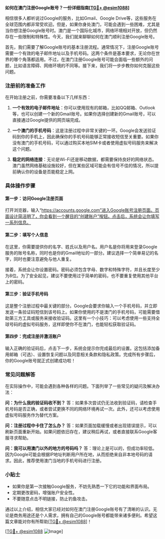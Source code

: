 **如何在澳门注册Google账号？一份详细指南[[TG💪+ @esim1088](https://t.me/s/esim1088)]**

相信很多人都听说过Google的服务，比如Gmail、Google Drive等，这些服务在全球范围内都非常受欢迎。但是，如果你身处澳门，可能会遇到一些困难，尤其是当你想注册Google账号时。澳门是一个国际化城市，网络环境相对开放，但仍然存在一些限制和特殊性。今天，我们就来聊聊如何在澳门顺利注册Google账号。

首先，我们需要了解Google账号的基本注册流程。通常情况下，注册Google账号需要一个有效的电子邮件地址以及手机号码。这两个条件是基本要求，无论你在世界的哪个角落都适用。不过，在澳门注册Google账号可能会面临一些额外的问题，比如语言障碍、网络环境的不同等。接下来，我们将一步步教你如何克服这些问题。

### 注册前的准备工作

在开始注册之前，你需要准备以下几样东西：

1. **一个有效的电子邮件地址**：你可以使用现有的邮箱，比如QQ邮箱、Outlook等，也可以创建一个新的Gmail账号。如果你选择创建新的Gmail账号，可以直接通过Google提供的网页端完成。

2. **一个澳门的手机号码**：这是注册过程中非常关键的一环。Google会发送验证码到你的手机上，因此确保你的手机号码能够正常接收短信至关重要。如果你没有澳门的手机号码，可以通过购买本地SIM卡或者使用虚拟号码服务来解决这个问题。

3. **稳定的网络连接**：无论是Wi-Fi还是移动数据，都需要保持良好的网络状态。澳门虽然网络基础设施较好，但在某些区域可能会有信号不佳的情况，所以提前确认你的设备是否能稳定上网。

### 具体操作步骤

#### 第一步：访问Google注册页面

打开浏览器，输入“https://accounts.google.com”进入Google账号注册页面。页面设计简洁明了，你会看到一个醒目的“创建账户”按钮。点击后，系统会让你填写一系列信息。

#### 第二步：填写个人信息

在这里，你需要提供你的名字、姓氏以及用户名。用户名是你将用来登录Google服务的账号名称，同时也是你的Gmail地址的一部分。建议选择一个简单易记的名字，同时也要注意避免与他人重复。

接着，系统会让你设置密码。密码必须包含字母、数字和特殊字符，并且长度至少为8位。为了安全起见，建议不要使用过于简单的密码，也不要重复使用其他平台上的密码。

#### 第三步：验证手机号码

这是整个注册过程中最关键的部分。Google会要求你输入一个手机号码，并立即发送一条验证码短信到该号码上。如果你使用的不是澳门的手机号码，可能需要借助第三方工具或服务来接收验证码。这里有一个小技巧：可以考虑使用一些支持全球号码的虚拟号码服务，这样即使你不在澳门，也能轻松获取验证码。

#### 第四步：完成注册并激活账户

输入正确的验证码后，点击下一步，系统会提示你完成最后的设置。这包括添加备用邮箱（可选）、设置恢复问题以及同意相关条款和隐私政策。完成所有步骤后，你的Google账号就正式创建成功啦！

### 常见问题解答

在实际操作中，可能会遇到各种各样的问题。下面列举了一些常见的疑问及解决办法：

**问：为什么我的验证码收不到？**
答：如果多次尝试仍无法收到验证码，请检查手机号码是否正确，或者尝试更换不同的网络环境再试一次。此外，还可以考虑使用虚拟号码服务作为替代方案。

**问：注册过程中卡住了怎么办？**
答：如果页面加载缓慢或者出现错误提示，可以刷新页面重新开始。如果问题依旧存在，建议稍后再试，或者直接联系Google客服寻求帮助。

**问：我可以用澳门以外的地方的号码吗？**
答：理论上是可以的，但成功率较低。因为Google可能会根据IP地址判断用户所在地，从而拒绝来自非本地号码的请求。因此，推荐使用澳门当地的手机号码进行注册。

### 小贴士

- 如果你是第一次接触Google服务，不妨先熟悉一下它的功能和界面布局。
- 定期更改密码，增强账户安全性。
- 不要随意点击不明链接，防止钓鱼攻击。

通过以上介绍，相信大家已经对如何在澳门注册Google账号有了清晰的认识。无论是商务用途还是个人需求，拥有自己的Google账号都能带来诸多便利。希望这篇文章能对你有所帮助[[TG💪+ @esim1088](https://t.me/s/esim1088)]！

[[TG💪+ @esim1088](https://t.me/s/esim1088) ![Image](https://i.postimg.cc/4NQfJmqS/Snipaste-2025-05-13-00-14-12.png)]